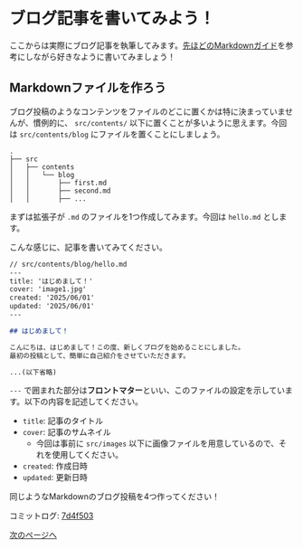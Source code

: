 # ブログ記事を書いてみよう！

ここからは実際にブログ記事を執筆してみます。[先ほどのMarkdownガイド](/docs/ch2/1_markdown.md)を参考にしながら好きなように書いてみましょう！

## Markdownファイルを作ろう

ブログ投稿のようなコンテンツをファイルのどこに置くかは特に決まっていませんが、慣例的に、 `src/contents/` 以下に置くことが多いように思えます。今回は `src/contents/blog` にファイルを置くことにしましょう。

```
.
├── src
│   ├── contents
│   │   └── blog
│   │       ├── first.md
│   │       ├── second.md
│   │       ├── ...
```

まずは拡張子が `.md` のファイルを1つ作成してみます。今回は `hello.md` とします。

こんな感じに、記事を書いてみてください。

```markdown
// src/contents/blog/hello.md
---
title: 'はじめまして！'
cover: 'image1.jpg'
created: '2025/06/01'
updated: '2025/06/01'
---

## はじめまして！

こんにちは、はじめまして！この度、新しくブログを始めることにしました。
最初の投稿として、簡単に自己紹介をさせていただきます。

...(以下省略)
```

`---` で囲まれた部分は**フロントマター**といい、このファイルの設定を示しています。以下の内容を記述してください。

- `title`: 記事のタイトル
- `cover`: 記事のサムネイル
  - 今回は事前に `src/images` 以下に画像ファイルを用意しているので、それを使用してください。
- `created`: 作成日時
- `updated`: 更新日時

同じようなMarkdownのブログ投稿を4つ作ってください！

コミットログ: [7d4f503](https://github.com/s-union/astro-hands-on/commit/7d4f5036e96dcbaa36846d668c055e08bd061258)

[次のページへ](/docs/ch2/3_content_collection.md)